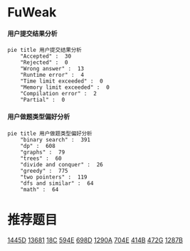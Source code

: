 # FuWeak

<!-- tabs:start -->



#### **用户提交结果分析**

```mermaid
pie title 用户提交结果分析
    "Accepted" :  30
    "Rejected" :  0
    "Wrong answer" :  13
    "Runtime error" :  4
    "Time limit exceeded" :  0
    "Memory limit exceeded" :  0
    "Compilation error" :  2
    "Partial" :  0
```

#### **用户做题类型偏好分析**

```mermaid
pie title 用户做题类型偏好分析
    "binary search" :  391
    "dp" :  608
    "graphs" :  79
    "trees" :  60
    "divide and conquer" :  26
    "greedy" :  775
    "two pointers" :  119
    "dfs and similar" :  64
    "math" :  64
```



<!-- tabs:end -->
# 推荐题目
[1445D](https://codeforces.com/contest/1445/problem/D)
[13681](https://codeforces.com/contest/1368/problem/1)
[18C](https://codeforces.com/contest/18/problem/C)
[594E](https://codeforces.com/contest/594/problem/E)
[698D](https://codeforces.com/contest/698/problem/D)
[1290A](https://codeforces.com/contest/1290/problem/A)
[704E](https://codeforces.com/contest/704/problem/E)
[414B](https://codeforces.com/contest/414/problem/B)
[472G](https://codeforces.com/contest/472/problem/G)
[1287B](https://codeforces.com/contest/1287/problem/B)

